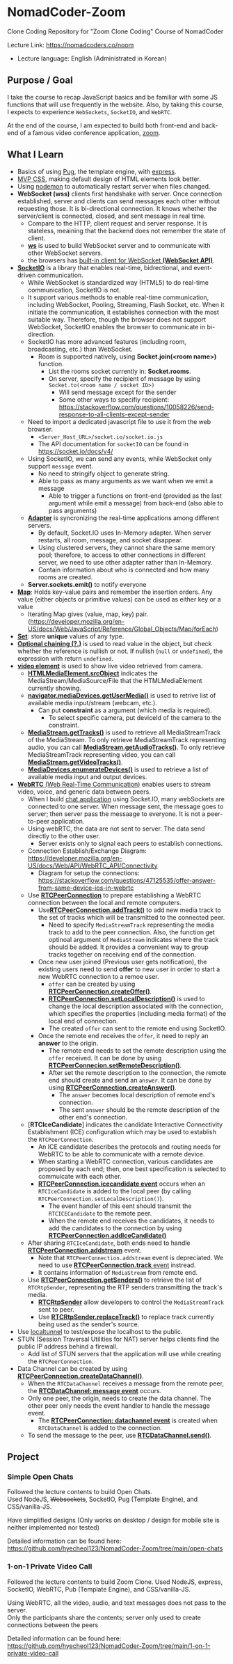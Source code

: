 # NomadCoder-Zoom

Clone Coding Repository for "Zoom Clone Coding" Course of NomadCoder

Lecture Link: https://nomadcoders.co/noom

- Lecture language: English (Administrated in Korean)

## Purpose / Goal

I take the course to recap JavaScript basics and be familiar with some JS functions that will use frequently in the website.
Also, by taking this course, I expects to experience `WebSockets`, `SocketIO`, and `WebRTC`.

At the end of the course, I am expected to build both front-end and back-end of a famous video conference application, [zoom](zoom.us).

## What I Learn

- Basics of using [Pug](https://pugjs.org/api/getting-started.html), the template engine, with [express](http://expressjs.com/).
- [MVP CSS](https://andybrewer.github.io/mvp/), making default design of HTML elements look better.
- Using [nodemon](https://nodemon.io/) to automatically restart server when files changed.
- **WebSocket (wss)** clients first handshake with server.
  Once connection established, server and clients can send messages each other without requesting those.
  It is bi-directional connection.
  It knows whether the server/client is connected, closed, and sent message in real time.
  - Compare to the HTTP, client request and server response.
    It is stateless, meaining that the backend does not remember the state of client.
  - [**ws**](https://www.npmjs.com/package/ws) is used to build WebSocket server and to communicate with other WebSocket servers.
  - the browsers has [built-in client for WebSocket **(WebSocket API)**](https://developer.mozilla.org/en-US/docs/Web/API/WebSocket).
- [**SocketIO**](https://socket.io/) is a library that enables real-time, bidrectional, and event-driven communication.
  - While WebSocket is standardized way (HTML5) to do real-time communication, SocketIO is not.
  - It support various methods to enable real-time communication, including WebSocket, Pooling, Streaming, Flash Socket, etc.
    When it initiate the communication, it establishes connection with the most suitable way.
    Therefore, though the browser does not support WebSocket, SocketIO enables the browser to communicate in bi-direction.
  - SocketIO has more advanced features (including room, broadcasting, etc.) than WebSocket.
    - Room is supported natively, using **Socket.join(\<room name>)** function.
      - List the rooms socket currently in: **Socket.rooms**.
      - On server, specify the recipient of message by using `Socket.to(<room name / socket ID>)`
        - Will send message except for the sender
        - Some other ways to specifiy recipient: https://stackoverflow.com/questions/10058226/send-response-to-all-clients-except-sender
  - Need to import a dedicated javascript file to use it from the web browser.
    - `<Server_Host_URL>/socket.io/socket.io.js`
    - The API documentation for `socketIO` can be found in https://socket.io/docs/v4/
  - Using SocketIO, we can send any events, while WebSocket only support `message` event.
    - No need to stringify object to generate string.
    - Able to pass as many arguments as we want when we emit a message
      - Able to trigger a functions on front-end (provided as the last argument while emit a message) from back-end (also able to pass arguments)
  - [**Adapter**](https://socket.io/docs/v4/adapter/) is syncronizing the real-time applications among different servers.
    - By default, Socket.IO uses In-Memory adapter.
      When server restarts, all room, message, and socket disappear.
    - Using clustered servers, they cannot share the same memory pool; therefore, to access to other connections in different server, we need to use other adapter rather than In-Memory.
    - Contain information about who is connected and how many rooms are created.
  - **Server.sockets.emit()** to notify everyone
- [**Map**](https://developer.mozilla.org/en-US/docs/Web/JavaScript/Reference/Global_Objects/Map): Holds key-value pairs and remember the insertion orders.
  Any value (either objects or primitive values) can be used as either key or a value
  - Iterating Map gives (value, map, key) pair. (https://developer.mozilla.org/en-US/docs/Web/JavaScript/Reference/Global_Objects/Map/forEach)
- [**Set**](https://developer.mozilla.org/en-US/docs/Web/JavaScript/Reference/Global_Objects/Set): store **unique** values of any type.
- [**Optional chaining (?.)**](https://developer.mozilla.org/en-US/docs/Web/JavaScript/Reference/Operators/Optional_chaining) is used to read value in the object, but check whether the reference is nullish or not.
  If nullish (`null` or `undefined`), the expression with return `undefined`.
- [**video element**](https://developer.mozilla.org/en-US/docs/Web/HTML/Element/Video) is used to show live video retrieved from camera.
  - [**HTMLMediaElement.srcObject**](https://developer.mozilla.org/en-US/docs/Web/API/HTMLMediaElement/srcObject) indicates the MediaStream/MediaSource/File that the HTMLMediaElement currently showing.
  - [**navigator.mediaDevices.getUserMedia()**](https://developer.mozilla.org/en-US/docs/Web/API/MediaDevices/getUserMedia) is used to retrive list of available media input/stream (webcam, etc.).
    - Can put **constraint** as a argument (which media is required).
      - To select specific camera, put deviceId of the camera to the constraint.
  - [**MediaStream.getTracks()**](https://developer.mozilla.org/en-US/docs/Web/API/MediaStream/getTracks#browser_compatibility) is used to retrieve all MediaStreamTrack of the MediaStream.
    To only retrieve MediaStreamTrack representing audio, you can call [**MediaStream.getAudioTracks()**](https://developer.mozilla.org/en-US/docs/Web/API/MediaStream/getAudioTracks).
    To only retrieve MediaStreamTrack representing video, you can call [**MediaStream.getVideoTracks()**](https://developer.mozilla.org/en-US/docs/Web/API/MediaStream/getVideoTracks).
  - [**MediaDevices.enumerateDevices()**](https://developer.mozilla.org/en-US/docs/Web/API/MediaDevices/enumerateDevices) is used to retrieve a list of available media input and output devices.
- [**WebRTC** (Web Real-Time Communication)](https://webrtc.org/) enables users to stream video, voice, and generic data between peers.
  - When I build [chat application](https://github.com/hyecheol123/NomadCoder-Zoom/tree/main/open-chats) using Socket.IO, many webSockets are connected to one server.
    When message sent, the message goes to server; then server pass the messaage to everyone.
    It is not a peer-to-peer application.
  - Using webRTC, the data are not sent to server.
    The data send directly to the other user.
    - Server exists only to signal each peers to establish connections.
  - Connection Establish/Exchange Diagram: https://developer.mozilla.org/en-US/docs/Web/API/WebRTC_API/Connectivity
    - Diagram for setup the connections: https://stackoverflow.com/questions/47125535/offer-answer-from-same-device-ios-in-webrtc
  - Use [**RTCPeerConnection**](https://developer.mozilla.org/en-US/docs/Web/API/RTCPeerConnection) to prepare establishing a WebRTC connection between the local and remote computers.
    - Use[**RTCPeerConnection.addTrack()**](https://developer.mozilla.org/en-US/docs/Web/API/RTCPeerConnection/addTrack) to add new media track to the set of tracks which will be transmitted to the connected peer.
      - Need to specify `MediaStreamTrack` representing the media track to add to the peer connection.
        Also, the function get optinoal argument of `MediaStream` indicates where the track should be added.
        It provides a convenient way to group tracks together on receiving end of the connection.
    - Once new user joined (Previous user gets notification), the existing users need to send **offer** to new user in order to start a new WebRTC connection to a remoe user.
      - `offer` can be created by using [**RTCPeerConnection.createOffer()**](https://developer.mozilla.org/en-US/docs/Web/API/RTCPeerConnection/createOffer).
      - [**RTCPeerConnection.setLocalDescription()**](https://developer.mozilla.org/en-US/docs/Web/API/RTCPeerConnection/setLocalDescription) is used to change the local description associated with the connection, which specifies the properties (including media format) of the local end of connection.
      - The created `offer` can sent to the remote end using SocketIO.
    - Once the remote end receives the `offer`, it need to reply an **answer** to the origin.
      - The remote end needs to set the remote description using the `offer` received.
        It can be done by using [**RTCPeerConnecion.setRemoteDescription()**](https://developer.mozilla.org/en-US/docs/Web/API/RTCPeerConnection/setRemoteDescription).
      - After set the remote description to the connection, the remote end should create and send an `answer`.
        It can be done by using [**RTCPeerConnection.createAnswer()**](https://developer.mozilla.org/en-US/docs/Web/API/RTCPeerConnection/createAnswer).
        - The `answer` becomes local description of remote end's connection.
        - The sent `answer` should be the remote description of the other end's connection.
  - [**RTCIceCandidate**] indicates the candidate Interactive Connectivity Establishment (ICE) configuration which may be used to establish the `RTCPeerConnection`.
    - An ICE candidate describes the protocols and routing needs for WebRTC to be able to communicate with a remote device.
    - When starting a WebRTC connection, various candidates are proposed by each end; then, one best specification is selected to commuicate with each other.
    - [**RTCPeerConnection.icecandidate event**](https://developer.mozilla.org/en-US/docs/Web/API/RTCPeerConnection/icecandidate_event) occurs when an `RTCIceCandidate` is added to the local peer (by calling `RTCPeerConnection.setLocalDescription()`).
      - The event handler of this eent should transmit the `RTCICECandidate` to the remote peer.
      - When the remote end receives the candidates, it needs to add the candidates to the connection by using [**RTCPeerConnection.addIceCandidate()**](https://developer.mozilla.org/en-US/docs/Web/API/RTCPeerConnection/addIceCandidate)
  - After sharing `RTCIceCandidate`, both ends need to handle [**RTCPeerConnection.addstream**](https://developer.mozilla.org/en-US/docs/Web/API/RTCPeerConnection/addstream_event) event.
    - Note that `RTCPeerConnection.addstream` event is depreciated.
      We need to use [**RTCPeerConnection.track** event](https://developer.mozilla.org/en-US/docs/Web/API/RTCPeerConnection/track_event) instread.
    - It contains information of `MediaStream` from remote end.
  - Use [**RTCPeerConnection.getSenders()**](https://developer.mozilla.org/en-US/docs/Web/API/RTCPeerConnection/getSenders) to retrieve the list of `RTCRtpSender`, representing the RTP senders transmitting the track's media.
    - [**RTCRtpSender**](https://developer.mozilla.org/en-US/docs/Web/API/RTCRtpSender) allow developers to control the `MediaStreamTrack` sent to peer.
    - Use [**RTCRtpSender.replaceTrack()**](https://developer.mozilla.org/en-US/docs/Web/API/RTCRtpSender/replaceTrack) to replace track currently being used as the sender's source.
- Use [localtunnel](https://theboroer.github.io/localtunnel-www/) to test/expose the localhost to the public.
- STUN (Session Traversal Utilities for NAT) server helps clients find the public IP address behind a firewall.
  - Add list of STUN servers that the application will use while creating the `RTCPeerConnection`.
- Data Channel can be created by using [**RTCPeerConnection.createDataChannel()**](https://developer.mozilla.org/en-US/docs/Web/API/RTCPeerConnection/createDataChannel).
  - When the `RTCDataChannel` receives a message from the remote peer, the [**RTCDataChannel: message event**](https://developer.mozilla.org/en-US/docs/Web/API/RTCDataChannel/message_event) occurs.
  - Only one peer, the origin, needs to create the data channel.
    The other peer only needs the event handler to handle the message event.
    - The [**RTCPeerConnection: datachannel event**](https://developer.mozilla.org/en-US/docs/Web/API/RTCPeerConnection/datachannel_event) is created when `RTCDataChannel` is added to the connection.
  - To send the message to the peer, use [**RTCDataChannel.send()**](https://developer.mozilla.org/en-US/docs/Web/API/RTCDataChannel/send).

## Project

### Simple Open Chats

Followed the lecture contents to build Open Chats.  
Used NodeJS, ~~Websockets~~, SocketIO, Pug (Template Engine), and CSS/vanilla-JS.

Have simplified designs (Only works on desktop / design for mobile site is neither implemented nor tested)

Detailed information can be found here: https://github.com/hyecheol123/NomadCoder-Zoom/tree/main/open-chats

### 1-on-1 Private Video Call

Followed the lecture contents to build Zoom Clone.
Used NodeJS, express, SocketIO, WebRTC, Pub (Template Engine), and CSS/vanilla-JS.

Using WebRTC, all the video, audio, and text messages does not pass to the server.  
Only the participants share the contents; server only used to create connections between the peers

Detailed information can be found here: https://github.com/hyecheol123/NomadCoder-Zoom/tree/main/1-on-1-private-video-call
